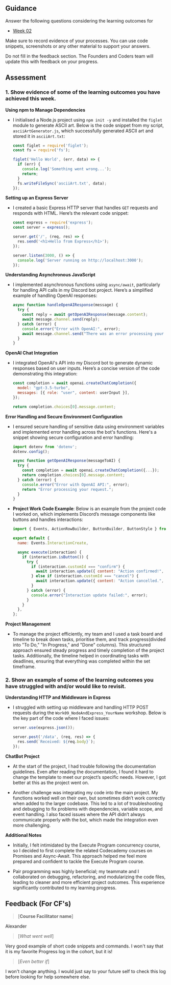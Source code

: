 ## Guidance
Answer the following questions considering the learning outcomes for
- [Week 02](https://learn.foundersandcoders.com/course/syllabus/developer/week02-project02-chatbot/learning-outcomes/)

Make sure to record evidence of your processes. You can use code snippets, screenshots or any other material to support your answers.

Do not fill in the feedback section. The Founders and Coders team will update this with feedback on your progress.

## Assessment
### 1. Show evidence of some of the learning outcomes you have achieved this week.

**Using npm to Manage Dependencies**
- I initialised a Node.js project using `npm init -y` and installed the `figlet` module to generate ASCII art. Below is the code snippet from my script, `asciiArtGenerator.js`, which successfully generated ASCII art and stored it in `asciiArt.txt`:
  
  ```javascript
  const figlet = require('figlet');
  const fs = require('fs');

  figlet('Hello World', (err, data) => {
    if (err) {
      console.log('Something went wrong...');
      return;
    }
    fs.writeFileSync('asciiArt.txt', data);
  });
  ```

**Setting up an Express Server**
- I created a basic Express HTTP server that handles `GET` requests and responds with HTML. Here’s the relevant code snippet:
  
  ```javascript
  const express = require('express');
  const server = express();

  server.get('/', (req, res) => {
    res.send('<h1>Hello from Express</h1>');
  });

  server.listen(3000, () => {
    console.log('Server running on http://localhost:3000');
  });
  ```

**Understanding Asynchronous JavaScript**
- I implemented asynchronous functions using `async/await`, particularly for handling API calls in my Discord bot project. Here’s a simplified example of handling OpenAI responses:
  
  ```javascript
  async function handleOpenAIResponse(message) {
    try {
      const reply = await getOpenAIResponse(message.content);
      await message.channel.send(reply);
    } catch (error) {
      console.error("Error with OpenAI:", error);
      await message.channel.send("There was an error processing your request.");
    }
  }
  ```

**OpenAI Chat Integration**
- I integrated OpenAI's API into my Discord bot to generate dynamic responses based on user inputs. Here’s a concise version of the code demonstrating this integration:
  
  ```javascript
  const completion = await openai.createChatCompletion({
    model: "gpt-3.5-turbo",
    messages: [{ role: "user", content: userInput }],
  });

  return completion.choices[0].message.content;
  ```

**Error Handling and Secure Environment Configuration**
- I ensured secure handling of sensitive data using environment variables and implemented error handling across the bot's functions. Here's a snippet showing secure configuration and error handling:
  
  ```javascript
  import dotenv from 'dotenv';
  dotenv.config();

  async function getOpenAIResponse(messageToAI) {
    try {
      const completion = await openai.createChatCompletion({...});
      return completion.choices[0].message.content;
    } catch (error) {
      console.error("Error with OpenAI API:", error);
      return "Error processing your request.";
    }
  }
  ```

- **Project Work Code Example**: Below is an example from the project code I worked on, which implements Discord’s message components like buttons and handles interactions:

  ```javascript
  import { Events, ActionRowBuilder, ButtonBuilder, ButtonStyle } from "discord.js";

  export default {
    name: Events.InteractionCreate,

    async execute(interaction) {
      if (interaction.isButton()) {
        try {
          if (interaction.customId === "confirm") {
            await interaction.update({ content: "Action confirmed!", components: [] });
          } else if (interaction.customId === "cancel") {
            await interaction.update({ content: "Action cancelled.", components: [] });
          }
        } catch (error) {
          console.error("Interaction update failed:", error);
        }
      }
    },
  };
  ```
  
**Project Management**
- To manage the project efficiently, my team and I used a task board and timeline to break down tasks, prioritise them, and track progress(divided into "To Do," "In Progress," and "Done" columns). This structured approach ensured steady progress and timely completion of the project tasks. Additionally, the timeline helped in coordinating tasks with deadlines, ensuring that everything was completed within the set timeframe. 

### 2. Show an example of some of the learning outcomes you have struggled with and/or would like to revisit.

**Understanding HTTP and Middleware in Express**
- I struggled with setting up middleware and handling HTTP POST requests during the `Work09_NodeAndExpress_YourName` workshop. Below is the key part of the code where I faced issues:

  ```javascript
  server.use(express.json());

  server.post('/data', (req, res) => {
    res.send(`Received: ${req.body}`);
  });
  ```

**ChatBot Project**
- At the start of the project, I had trouble following the documentation guidelines. Even after reading the documentation, I found it hard to change the template to meet our project’s specific needs. However, I got better at this as the project went on.

- Another challenge was integrating my code into the main project. My functions worked well on their own, but sometimes didn’t work correctly when added to the larger codebase. This led to a lot of troubleshooting and debugging to fix problems with dependencies, variable scope, and event handling. I also faced issues where the API didn’t always communicate properly with the bot, which made the integration even more challenging.

**Additional Notes**
- Initially, I felt intimidated by the Execute Program concurrency course, so I decided to first complete the related Codecademy courses on Promises and Async-Await. This approach helped me feel more prepared and confident to tackle the Execute Program course.

- Pair programming was highly beneficial; my teammate and I collaborated on debugging, refactoring, and modularizing the code files, leading to cleaner and more efficient project outcomes. This experience significantly contributed to my learning progress.




## Feedback (For CF's)
> [**Course Facilitator name**]

Alexander

> [*What went well*]

Very good example of short code snippets and commands. I won't say that it is my favorite Progress log in the cohort, but it is!

> [*Even better if*]

I won't change anything. I would just say to your future self to check this log before looking for help somewhere else.
